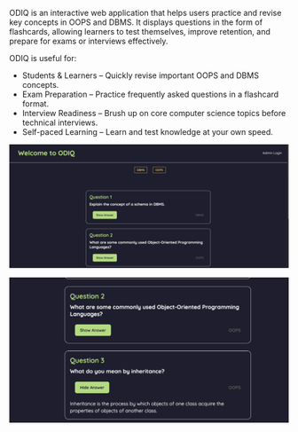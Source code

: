 ODIQ is an interactive web application that helps users practice and revise key concepts in OOPS and DBMS.
It displays questions in the form of flashcards, allowing learners to test themselves, improve retention, and prepare for exams or interviews effectively.

ODIQ is useful for:

* Students & Learners – Quickly revise important OOPS and DBMS concepts.
* Exam Preparation – Practice frequently asked questions in a flashcard format.
* Interview Readiness – Brush up on core computer science topics before technical interviews.
* Self-paced Learning – Learn and test knowledge at your own speed.

<p align="center">
  <img src="docs/main.png" alt="Question View" width="600"/>
</p>  

<p align="center">
  <img src="docs/card.png" alt="ODIQ Flashcards" width="600"/>
</p>  

